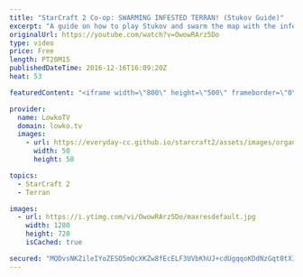 ```yaml
---
title: "StarCraft 2 Co-op: SWARMING INFESTED TERRAN! (Stukov Guide)"
excerpt: "A guide on how to play Stukov and swarm the map with the infested. Subscribe for more videos: http://lowko.tv/youtube More co-op: https://goo.gl/08VRI9  Stukov is an incredibly powerful commander in the co-op version of StarCraft 2. After leveling him up to level 15 I figured out several great unit compositions"
originalUrl: https://youtube.com/watch?v=OwowRArz5Do
type: video
price: Free
length: PT20M1S
publishedDateTime: 2016-12-16T16:09:20Z
heat: 53

featuredContent: "<iframe width=\"800\" height=\"500\" frameborder=\"0\" src=\"https://www.youtube.com/embed/OwowRArz5Do\" allow=\"accelerometer; autoplay; encrypted-media; gyroscope; picture-in-picture\" allowfullscreen></iframe>"

provider:
  name: LowkoTV
  domain: lowko.tv
  images:
    - url: https://everyday-cc.github.io/starcraft2/assets/images/organizations/lowko.tv-50x50.jpg
      width: 50
      height: 50

topics:
  - StarCraft 2
  - Terran

images:
  - url: https://i.ytimg.com/vi/OwowRArz5Do/maxresdefault.jpg
    width: 1280
    height: 720
    isCached: true

secured: "MQDvsNKZileIYoZESO5mQcXKZw8fEcELF3UVbKhUJ+cdUgqqoKDdNzGqt0tXIUchX0By/A7yXXfzULIbbxxMR94wNUfBzmcWGNnF+Y7J1YSPOdRZLU4MEkpZXKLlxm+nZH/xCYbCN9h3i9i/F/0/RA0fXOP3wwnvNgdobUdN4tuSPbZv1ohi4Z+pmigQBkWVODbrMzr5xEtslhdA5JfCgv/SPea5yh/TCQrqXnTv9gsqVjZ2ka45r6zINlwGN8oOdM12KDs9QSyJtocIOEaskLDDtT889L3/MqIXrq29h5KQxVqrqNyJOAzZ+99OX+S+o6j5y3pXyKYiEJAhSg/i+9rcW0RkekqWut+BZLDMGGkMvb0MDjD2v5BIujbkVWnxqIuRv8xZVNy1+pCndaLiPBN9761GvRKDH21lVQSRHUfSlNChU4dpLKTuXGzrqao6;CZF6D0FeSno+y+zBdJ+chw=="
---
```


